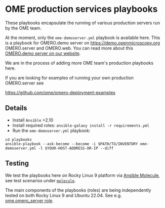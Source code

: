 OME production services playbooks
=================================

These playbooks encapsulate the running of various production servers run by the OME team.

At the moment, only the `ome-demoserver.yml` playbook is available here. This is a playbook for OMERO.demo server on https://demo.openmicroscopy.org OMERO.server and OMERO.web. You can read more about this [OMERO.demo server on our website](https://www.openmicroscopy.org/explore/).

We are in the process of adding more OME team's production playbooks here.

If you are looking for examples of running your own production OMERO.server see

  https://github.com/ome/omero-deployment-examples


Details
-------

- Install `Ansible` >2.10
- Install required roles: `ansible-galaxy install -r requirements.yml`
- Run the `ome-demoserver.yml` playbook:

```
cd playbooks
ansible-playbook --ask-become --become -i $PATH/TO/INVENTORY ome-demoserver.yml -l $YOUR-HOST-ADDRESS-OR-IP --diff
```



Testing
-------

We test the playbooks here on Rocky Linux 9 platform via [Ansible Molecule](https://molecule.readthedocs.io/), see test scenarios under [`molecule`](molecule).

The main components of the playbooks (roles) are being independently tested on both Rocky Linux 9 and Ubuntu 22.04. See e.g. [ome.omero_server role](https://github.com/ome/ansible-role-omero-server/tree/master/molecule).
